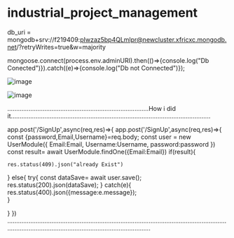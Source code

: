 # industrial_project_management
db_uri = mongodb+srv://f219409:pIwzaz5bp4QLmlpr@newcluster.xfricxc.mongodb.net/?retryWrites=true&w=majority

mongoose.connect(process.env.adminURI).then(()=>{console.log("Db Conected")}).catch((e)=>{console.log("Db  not Connected")});


![image](https://github.com/HaiderF21/industrial_project_management/assets/145140651/020e2066-9830-4719-b6a2-9deccb81b7a6)



![image](https://github.com/HaiderF21/industrial_project_management/assets/145140651/66e79f5a-f153-45cd-9ef0-869fd6742b0b)



................................................................................How i did it.................................................................................................................

app.post('/SignUp',async(req,res)=>{
app.post('/SignUp',async(req,res)=>{
const {password,Email,Username}=req.body;
const user = new UserModule({
Email:Email,
Username:Username,
password:password
})
const result= await UserModule.findOne({Email:Email})
if(result){
    
    res.status(409).json("already Exist")
}
else{
    try{
        const dataSave= await user.save();
        res.status(200).json(dataSave);
    }
    catch(e){
        res.status(400).json({message:e.message});   
    }
    
}
})
.............................................................................................................................................................................................................
